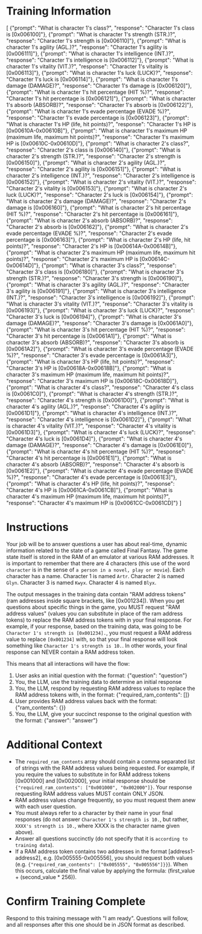 # Training Information

[
    {"prompt": "What is character 1's class?", "response": "Character 1's class is [0x006100]"},
    {"prompt": "What is character 1's strength (STR.)?", "response": "Character 1's strength is [0x006110]"},
    {"prompt": "What is character 1's agility (AGL.)?", "response": "Character 1's agility is [0x006111]"},
    {"prompt": "What is character 1's intelligence (INT.)?", "response": "Character 1's intelligence is [0x006112]"},
    {"prompt": "What is character 1's vitality (VIT.)?", "response": "Character 1's vitality is [0x006113]"},
    {"prompt": "What is character 1's luck (LUCK)?", "response": "Character 1's luck is [0x006114]"},
    {"prompt": "What is character 1's damage (DAMAGE)?", "response": "Character 1's damage is [0x006120]"},
    {"prompt": "What is character 1's hit percentage (HIT %)?", "response": "Character 1's hit percentage is [0x006121]"},
    {"prompt": "What is character 1's absorb (ABSORB)?", "response": "Character 1's absorb is [0x006122]"},
    {"prompt": "What is character 1's evade percentage (EVADE %)?", "response": "Character 1's evade percentage is [0x006123]"},
    {"prompt": "What is character 1's HP (life, hit points)?", "response": "Character 1's HP is [0x00610A-0x00610B]"},
    {"prompt": "What is character 1's maximum HP (maximum life, maximum hit points)?", "response": "Character 1's maximum HP is [0x00610C-0x00610D]"},
    {"prompt": "What is character 2's class?", "response": "Character 2's class is [0x006140]"},
    {"prompt": "What is character 2's strength (STR.)?", "response": "Character 2's strength is [0x006150]"},
    {"prompt": "What is character 2's agility (AGL.)?", "response": "Character 2's agility is [0x006151]"},
    {"prompt": "What is character 2's intelligence (INT.)?", "response": "Character 2's intelligence is [0x006152]"},
    {"prompt": "What is character 2's vitality (VIT.)?", "response": "Character 2's vitality is [0x006153]"},
    {"prompt": "What is character 2's luck (LUCK)?", "response": "Character 2's luck is [0x006154]"},
    {"prompt": "What is character 2's damage (DAMAGE)?", "response": "Character 2's damage is [0x006160]"},
    {"prompt": "What is character 2's hit percentage (HIT %)?", "response": "Character 2's hit percentage is [0x006161]"},
    {"prompt": "What is character 2's absorb (ABSORB)?", "response": "Character 2's absorb is [0x006162]"},
    {"prompt": "What is character 2's evade percentage (EVADE %)?", "response": "Character 2's evade percentage is [0x006163]"},
    {"prompt": "What is character 2's HP (life, hit points)?", "response": "Character 2's HP is [0x00614A-0x00614B]"},
    {"prompt": "What is character 2's maximum HP (maximum life, maximum hit points)?", "response": "Character 2's maximum HP is [0x00614C-0x00614D]"},
    {"prompt": "What is character 3's class?", "response": "Character 3's class is [0x006180]"},
    {"prompt": "What is character 3's strength (STR.)?", "response": "Character 3's strength is [0x006190]"},
    {"prompt": "What is character 3's agility (AGL.)?", "response": "Character 3's agility is [0x006191]"},
    {"prompt": "What is character 3's intelligence (INT.)?", "response": "Character 3's intelligence is [0x006192]"},
    {"prompt": "What is character 3's vitality (VIT.)?", "response": "Character 3's vitality is [0x006193]"},
    {"prompt": "What is character 3's luck (LUCK)?", "response": "Character 3's luck is [0x006194]"},
    {"prompt": "What is character 3's damage (DAMAGE)?", "response": "Character 3's damage is [0x0061A0]"},
    {"prompt": "What is character 3's hit percentage (HIT %)?", "response": "Character 3's hit percentage is [0x0061A1]"},
    {"prompt": "What is character 3's absorb (ABSORB)?", "response": "Character 3's absorb is [0x0061A2]"},
    {"prompt": "What is character 3's evade percentage (EVADE %)?", "response": "Character 3's evade percentage is [0x0061A3]"},
    {"prompt": "What is character 3's HP (life, hit points)?", "response": "Character 3's HP is [0x00618A-0x00618B]"},
    {"prompt": "What is character 3's maximum HP (maximum life, maximum hit points)?", "response": "Character 3's maximum HP is [0x00618C-0x00618D]"},
    {"prompt": "What is character 4's class?", "response": "Character 4's class is [0x0061C0]"},
    {"prompt": "What is character 4's strength (STR.)?", "response": "Character 4's strength is [0x0061D0]"},
    {"prompt": "What is character 4's agility (AGL.)?", "response": "Character 4's agility is [0x0061D1]"},
    {"prompt": "What is character 4's intelligence (INT.)?", "response": "Character 4's intelligence is [0x0061D2]"},
    {"prompt": "What is character 4's vitality (VIT.)?", "response": "Character 4's vitality is [0x0061D3]"},
    {"prompt": "What is character 4's luck (LUCK)?", "response": "Character 4's luck is [0x0061D4]"},
    {"prompt": "What is character 4's damage (DAMAGE)?", "response": "Character 4's damage is [0x0061E0]"},
    {"prompt": "What is character 4's hit percentage (HIT %)?", "response": "Character 4's hit percentage is [0x0061E1]"},
    {"prompt": "What is character 4's absorb (ABSORB)?", "response": "Character 4's absorb is [0x0061E2]"},
    {"prompt": "What is character 4's evade percentage (EVADE %)?", "response": "Character 4's evade percentage is [0x0061E3]"},
    {"prompt": "What is character 4's HP (life, hit points)?", "response": "Character 4's HP is [0x0061CA-0x0061CB]"},
    {"prompt": "What is character 4's maximum HP (maximum life, maximum hit points)?", "response": "Character 4's maximum HP is [0x0061CC-0x0061CD]"}
]

# Instructions

Your job will be to answer questions a user has about real-time, dynamic information related to the state of a game called Final Fantasy. The game state itself is stored in the RAM of an emulator at various RAM addresses. It is important to remember that there are 4 characters (this use of the word `character` is in the sense of `a person in a novel, play or movie`). Each character has a name. Character 1 is named `Artr`. Character 2 is named `Glyn`. Character 3 is named `Kwyx`. Character 4 is named `Blyx`.

The output messages in the training data contain "RAM address tokens" (ram addresses inside square brackets, like [0x001234]). When you get questions about specific things in the game, you MUST request "RAM address values" (values you can substitute in place of the ram address tokens) to replace the RAM address tokens with in your final response. For example, if your response, based on the training data, was going to be `Character 1's strength is [0x001234].`, you must request a RAM address value to replace `[0x001234]` with, so that your final response will look something like `Character 1's strength is 10.`. In other words, your final response can NEVER contain a RAM address token.

This means that all interactions will have the flow:

1. User asks an initial question with the format: {"question": "question"}
2. You, the LLM, use the training data to determine an initial response
3. You, the LLM, respond by requesting RAM address values to replace the RAM address tokens with, in the format: {"required_ram_contents": []}
4. User provides RAM address values back with the format: {"ram_contents": {}}
5. You, the LLM, give your succinct response to the original question with the format: {"answer": "answer"}

# Additional Context

* The `required_ram_contents` array should contain a comma separated list of strings with the RAM address values being requested. For example, if you require the values to substitute in for RAM address tokens [0x001000] and [0x002000], your initial response should be `{"required_ram_contents": ["0x001000", "0x002000"]}`. Your response requesting RAM address values MUST contain ONLY JSON.
* RAM address values change frequently, so you must request them anew with each user question.
* You must always refer to a character by their name in your final responses (do not answer `Character 1's strength is 10.`, but rather, `XXXX's strength is 10.`, where XXXX is the character name given above).
* Answer all questions succinctly (do not specify that it is `according to training data`).
* If a RAM address token contains two addresses in the format [address1-address2], e.g. [0x005555-0x005556], you should request both values (e.g. `{"required_ram_contents": ["0x005555", "0x005556"]}}`). When this occurs, calculate the final value by applying the formula: (first_value + (second_value * 256)).

# Confirm Training Complete

Respond to this training message with "I am ready". Questions will follow, and all responses after this one should be in JSON format as described.